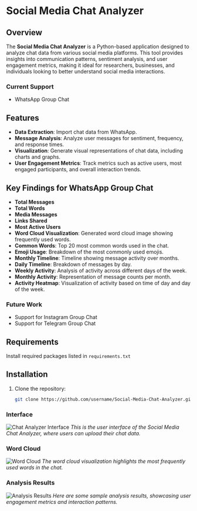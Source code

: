 # Social Media Chat Analyzer

## Overview

The **Social Media Chat Analyzer** is a Python-based application designed to analyze chat data from various social media platforms. This tool provides insights into communication patterns, sentiment analysis, and user engagement metrics, making it ideal for researchers, businesses, and individuals looking to better understand social media interactions.

### Current Support
- WhatsApp Group Chat

## Features

- **Data Extraction**: Import chat data from WhatsApp.
- **Message Analysis**: Analyze user messages for sentiment, frequency, and response times.
- **Visualization**: Generate visual representations of chat data, including charts and graphs.
- **User Engagement Metrics**: Track metrics such as active users, most engaged participants, and overall interaction trends.

## Key Findings for WhatsApp Group Chat
- **Total Messages**
- **Total Words**
- **Media Messages**
- **Links Shared**
- **Most Active Users**
- **Word Cloud Visualization**: Generated word cloud image showing frequently used words.
- **Common Words**: Top 20 most common words used in the chat.
- **Emoji Usage**: Breakdown of the most commonly used emojis.
- **Monthly Timeline**: Timeline showing message activity over months.
- **Daily Timeline**: Breakdown of messages by day.
- **Weekly Activity**: Analysis of activity across different days of the week.
- **Monthly Activity**: Representation of message counts per month.
- **Activity Heatmap**: Visualization of activity based on time of day and day of the week.

### Future Work
- Support for Instagram Group Chat
- Support for Telegram Group Chat



## Requirements

Install required packages listed in `requirements.txt`

## Installation

1. Clone the repository:

   ```bash
   git clone https://github.com/username/Social-Media-Chat-Analyzer.git


### Interface
![Chat Analyzer Interface](![image](https://github.com/user-attachments/assets/a8a44daf-81ea-48ad-8236-4a85ba465efb)
)
*This is the user interface of the Social Media Chat Analyzer, where users can upload their chat data.*

### Word Cloud
![Word Cloud](![image](https://github.com/user-attachments/assets/bd1705e1-a510-461d-8d28-b36fde2ad2ee)
)
*The word cloud visualization highlights the most frequently used words in the chat.*

### Analysis Results
![Analysis Results](![image](https://github.com/user-attachments/assets/541bb753-89db-4c22-8457-0a89ac55471b)
)
*Here are some sample analysis results, showcasing user engagement metrics and interaction patterns.*


